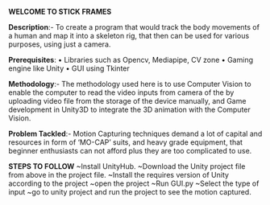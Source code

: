 **WELCOME TO STICK FRAMES**

**Description**:- To create a program that would track the body movements of a human and map it into a skeleton rig, that then can be used for various purposes, using just a camera.

**Prerequisites**:
•	Libraries such as Opencv, Mediapipe, CV zone
•	Gaming engine like Unity
•	GUI using Tkinter

**Methodology**:- The methodology used here is to use Computer Vision to enable the computer to read the video inputs from camera of the by uploading video file from the storage of the device manually, and Game development  in Unity3D to integrate the 3D animation with the Computer Vision.

**Problem Tackled**:- Motion Capturing techniques demand a lot of capital and resources in form of ‘MO-CAP’ suits, and heavy grade equipment, that beginner enthusiasts can not afford plus they are too complicated to use.

**STEPS TO FOLLOW**
~Install UnityHub.
~Download the Unity project file from above in the project file.
~Install the requires version of Unity according to the project
~open the project
~Run GUI.py
~Select the type of input
~go to unity project and run the project to see the motion captured. 

